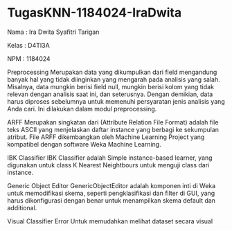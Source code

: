 # TugasKNN-1184024-IraDwita

Nama  : Ira Dwita Syafitri Tarigan 

Kelas : D4TI3A

NPM   : 1184024


Preprocessing
Merupakan data yang dikumpulkan dari field mengandung banyak hal yang tidak diinginkan yang mengarah pada analisis yang salah. Misalnya, data mungkin berisi field null, mungkin berisi kolom yang tidak relevan dengan analisis saat ini, dan seterusnya. Dengan demikian, data harus diproses sebelumnya untuk memenuhi persyaratan jenis analisis yang Anda cari. Ini dilakukan dalam modul preprocessing.

ARFF
Merupakan singkatan dari (Attribute Relation File Format) adalah file teks ASCII yang menjelaskan daftar instance yang berbagi ke sekumpulan atribut. File ARFF dikembangkan oleh Machine Learning Project yang kompatibel dengan software Weka Machine Learning.

IBK Classifier
IBK Classifier adalah Simple instance-based learner, yang digunakan untuk class K Nearest Neightbours untuk menguji class dari instance.

Generic Object Editor
GenericObjectEditor adalah komponen inti di Weka untuk memodifikasi skema, seperti pengklasifikasi dan filter di GUI, yang harus dikonfigurasi dengan benar untuk menampilkan skema default dan additional.

Visual Classifier Error
Untuk memudahkan melihat dataset secara visual
